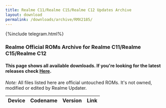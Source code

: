```yaml
---
title: Realme C11/Realme C15/Realme C12 Updates Archive
layout: download
permalink: /downloads/archive/RMX2185/
---
```


{%include telegram.html%}

<div class="col-12 mx-auto">
    <h3 class="title bg-light p-2 rounded">Realme Official ROMs Archive for Realme C11/Realme C15/Realme C12</h3>
    <h4>This page shows all available downloads. If you're looking for the latest releases check
        <a href="/downloads/latest/RMX2185/">Here</a>.</h4>
    <p><i>Note: </i>All files listed here are official untouched ROMs.
        It's not owned, modified or edited by Realme Updater.</p>
    <div class="table-responsive-md" id="table-wrapper">
        <table id="downloads" class="display dt-responsive compact table table-striped table-hover table-sm">
            <thead class="thead-dark">
                <tr>
                    <th>Device</th>
                    <th>Codename</th>
                    <th>Version</th>
                    <th>Link</th>
                </tr>
            </thead>
            <script>loadArchive("RMX2185")</script>
        </table>
    </div>
</div>